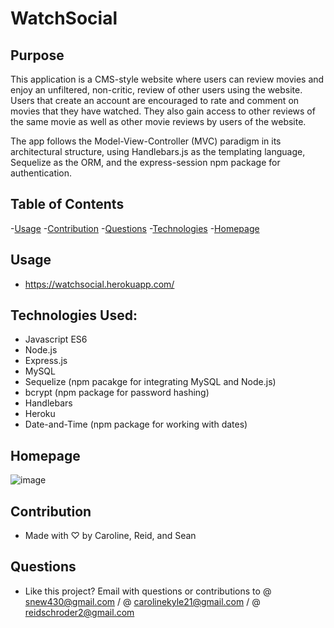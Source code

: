 # WatchSocial
## Purpose

This application is a CMS-style website where users can review movies and enjoy an unfiltered, non-critic, review of other users using the website. Users that create an account are encouraged to rate and comment on movies that they have watched. They also gain access to other reviews of the same movie as well as other movie reviews by users of the website. 

The app follows the Model-View-Controller (MVC) paradigm in its architectural structure, using Handlebars.js as the templating language, Sequelize as the ORM, and the express-session npm package for authentication.

## Table of Contents

-[Usage](#usage) -[Contribution](#contribution) -[Questions](#questions) -[Technologies](#technologies-used) -[Homepage](#homepage)

## Usage

- https://watchsocial.herokuapp.com/

## Technologies Used: 
* Javascript ES6
* Node.js
* Express.js
* MySQL
* Sequelize (npm pacakge for integrating MySQL and Node.js)
* bcrypt (npm package for password hashing)
* Handlebars
* Heroku 
* Date-and-Time (npm package for working with dates)

## Homepage

![image](https://user-images.githubusercontent.com/75647359/160641148-d47211ef-6bd6-469b-87f0-ff1e6fba8212.png)

## Contribution

- Made with ♡ by Caroline, Reid, and Sean

## Questions

- Like this project? Email with questions or contributions to @ snew430@gmail.com / @ carolinekyle21@gmail.com / @ reidschroder2@gmail.com 
